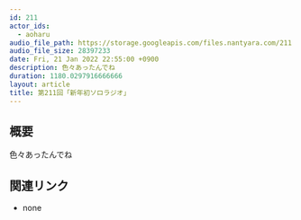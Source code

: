 ```yaml
---
id: 211
actor_ids:
  - aoharu
audio_file_path: https://storage.googleapis.com/files.nantyara.com/211.mp3
audio_file_size: 28397233
date: Fri, 21 Jan 2022 22:55:00 +0900
description: 色々あったんでね
duration: 1180.0297916666666
layout: article
title: 第211回「新年初ソロラジオ」
---
```

## 概要

色々あったんでね

## 関連リンク

* none
